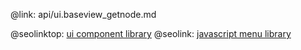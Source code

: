 @link: api/ui.baseview_getnode.md

@seolinktop: [ui component library](https://webix.com)
@seolink: [javascript menu library](https://webix.com/widget/menu/)